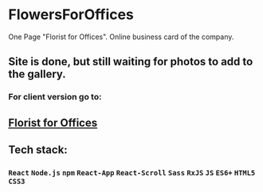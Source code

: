 # FlowersForOffices
One Page "Florist for Offices". Online business card of the company.

## Site is done, but still waiting for photos to add to the gallery.

### For client version go to:
## <a href="http://kwiatostanpracownia.pl/" target="_blank">Florist for Offices</a>

## Tech stack:
### `React` `Node.js` `npm` `React-App` `React-Scroll`  `Sass` `RxJS` `JS` `ES6+` `HTML5` `CSS3` 
